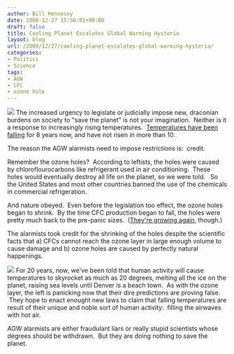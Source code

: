 ```yaml
---
author: Bill Hennessy
date: 2008-12-27 15:56:01+00:00
draft: false
title: Cooling Planet Escalates Global Warming Hysteria
layout: blog
url: /2008/12/27/cooling-planet-escalates-global-warming-hysteria/
categories:
- Politics
- Science
tags:
- AGW
- CFC
- ozone hole
---
```


![](https://svs.gsfc.nasa.gov/vis/a000000/a001600/a001603/moleculeA_pre.jpg)
The increased urgency to legislate or judicially impose new, draconian burdens on society to "save the planet" is not your imagination.  Neither is it a response to increasingly rising temperatures.  [Temperatures have been falling](https://wattsupwiththat.com/2008/02/19/january-2008-4-sources-say-globally-cooler-in-the-past-12-months/) for 8 years now, and have not risen in more than 10.  

The reason the AGW alarmists need to impose restrictions is:  credit. 

Remember the ozone holes?  According to leftists, the holes were caused by chloroflourocarbons like refrigerant used in air conditioning.  These holes would eventually destroy all life on the planet, so we were told.   So the United States and most other countries banned the use of the chemicals in commercial refrigeration.

And nature obeyed.  Even before the legislation too effect, the ozone holes began to shrink.  By the time CFC production began to fall, the holes were pretty much back to the pre-panic sizes.  ([They're growing again](https://www.esa.int/esaCP/SEMREL9FTLF_index_0.html), though.)

The alarmists took credit for the shrinking of the holes despite the scientific facts that a) CFCs cannot reach the ozone layer in large enough volume to cause damage and b) ozone holes are caused by perfectly natural happenings.

![](https://www.globalwarminghysteria.com/storage/disaster.jpg)
For 20 years, now, we've been told that human activity will cause temperatures to skyrocket as much as 20 degrees, melting all the ice on the planet, raising sea levels until Denver is a beach town.  As with the ozone layer, the left is panicking now that their dire predictions are proving false.  They hope to enact enought new laws to claim that falling temperatures are result of their unique and noble sort of human activity:  filling the airwaves with hot air.  

AGW alarmists are either fraudulant liars or really stupid scientists whose degrees should be withdrawn.  But they are doing nothing to save the planet.
